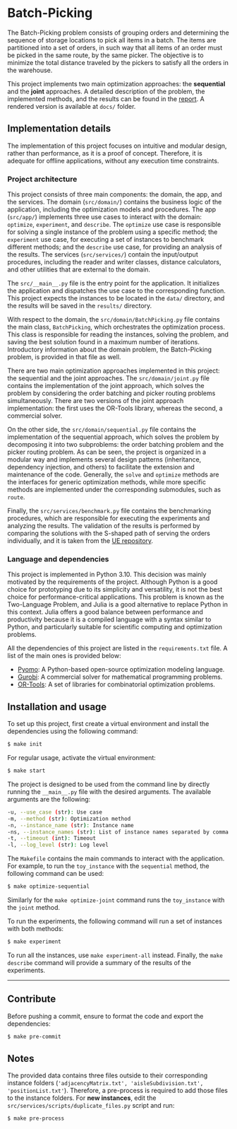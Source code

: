 # Batch-Picking

The Batch-Picking problem consists of grouping orders and determining the sequence of storage locations to pick all items in a batch.
The items are partitioned into a set of orders, in such way that all items of an order must be picked in the same route, by the same picker.
The objective is to minimize the total distance traveled by the pickers to satisfy all the orders in the warehouse.

This project implements two main optimization approaches: the **sequential** and the **joint** approaches.
A detailed description of the problem, the implemented methods, and the results can be found in the [report](https://www.overleaf.com/read/xfgcnzwccnqj#8fe7b9). A rendered version is available at `docs/` folder.

## Implementation details

The implementation of this project focuses on intuitive and modular design, rather than performance, as it is a proof of concept.
Therefore, it is adequate for offline applications, without any execution time constraints.

### Project architecture

This project consists of three main components: the domain, the app, and the services.
The domain (`src/domain/`) contains the business logic of the application, including the optimization models and procedures.
The app (`src/app/`) implements three use cases to interact with the domain: `optimize`, `experiment`, and `describe`.
The `optimize` use case is responsible for solving a single instance of the problem using a specific method; the `experiment` use case, for executing a set of instances to benchmark different methods; and the `describe` use case, for providing an analysis of the results.
The services (`src/services/`) contain the input/output procedures, including the reader and writer classes, distance calculators, and other utilities that are external to the domain.

The `src/__main__.py` file is the entry point for the application. It initializes the application and dispatches the use case to the corresponding function.
This project expects the instances to be located in the `data/` directory, and the results will be saved in the `results/` directory.

With respect to the domain, the `src/domain/BatchPicking.py` file contains the main class, `BatchPicking`, which orchestrates the optimization process.
This class is responsible for reading the instances, solving the problem, and saving the best solution found in a maximum number of iterations. Introductory information about the domain problem, the Batch-Picking problem, is provided in that file as well.

There are two main optimization approaches implemented in this project: the sequential and the joint approaches.
The `src/domain/joint.py` file contains the implementation of the joint approach, which solves the problem by considering the order batching and picker routing problems simultaneously.
There are two versions of the joint approach implementation: the first uses the OR-Tools library, whereas the second, a commercial solver.

On the other side, the `src/domain/sequential.py` file contains the implementation of the sequential approach, which solves the problem by decomposing it into two subproblems: the order batching problem and the picker routing problem.
As can be seen, the project is organized in a modular way and implements several design patterns (inheritance, dependency injection, and others) to facilitate the extension and maintenance of the code.
Generally, the `solve` and `optimize` methods are the interfaces for generic optimization methods, while more specific methods are implemented under the corresponding submodules, such as `route`.

Finally, the `src/services/benchmark.py` file contains the benchmarking procedures, which are responsible for executing the experiments and analyzing the results.
The validation of the results is performed by comparing the solutions with the S-shaped path of serving the orders individually, and it is taken from the [UE repository](https://gitlab.com/LinHirwaShema/poip-2024).

### Language and dependencies

This project is implemented in Python 3.10.
This decision was mainly motivated by the requirements of the project.
Although Python is a good choice for prototyping due to its simplicity and versatility, it is not the best choice for performance-critical applications.
This problem is known as the Two-Language Problem, and Julia is a good alternative to replace Python in this context.
Julia offers a good balance between performance and productivity because it is a compiled language with a syntax similar to Python, and particularly suitable for scientific computing and optimization problems.

All the dependencies of this project are listed in the `requirements.txt` file. A list of the main ones is provided below:
* [Pyomo](http://www.pyomo.org/): A Python-based open-source optimization modeling language.
* [Gurobi](https://www.gurobi.com/): A commercial solver for mathematical programming problems.
* [OR-Tools](https://developers.google.com/optimization): A set of libraries for combinatorial optimization problems.

## Installation and usage

To set up this project, first create a virtual environment and install the dependencies using the following command:

```bash
$ make init
```

For regular usage, activate the virtual environment:
    
```bash
$ make start
```

The project is designed to be used from the command line by directly running the `__main__.py` file with the desired arguments. The available arguments are the following:

```bash
-u, --use_case (str): Use case
-m, --method (str): Optimization method
-n, --instance_name (str): Instance name
-ns, --instance_names (str): List of instance names separated by comma
-t, --timeout (int): Timeout
-l, --log_level (str): Log level
```

The `Makefile` contains the main commands to interact with the application.
For example, to run the `toy_instance` with the `sequential` method, the following command can be used:
    
```bash
$ make optimize-sequential
```

Similarly for the `make optimize-joint` command runs the `toy_instance` with the `joint` method.

To run the experiments, the following command will run a set of instances with both methods:
    
```bash
$ make experiment
```

To run all the instances, use `make experiment-all` instead.
Finally, the `make describe` command will provide a summary of the results of the experiments.

---

## Contribute

Before pushing a commit, ensure to format the code and export the dependencies:

```bash
$ make pre-commit
```

## Notes

The provided data contains three files outside to their corresponding instance folders (`'adjacencyMatrix.txt', 'aisleSubdivision.txt', 'positionList.txt'`). Therefore, a pre-process is required to add those files to the instance folders. For **new instances**, edit the `src/services/scripts/duplicate_files.py` script and run:

```bash
$ make pre-process
```

